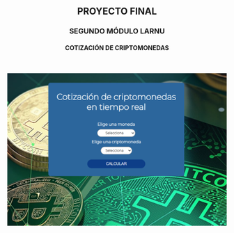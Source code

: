 
<h2 style="text-align: center" > PROYECTO FINAL  </h2>
<h3 style="text-align: center" > SEGUNDO MÓDULO LARNU  </h3>
<h4 style="text-align: center" > COTIZACIÓN DE CRIPTOMONEDAS   </h4><br>

![Image text](/assets/banner_cripto.png)